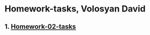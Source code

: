 # Homework-tasks, Volosyan David

## 1. [Homework-02-tasks](https://davidass.github.io/html-css-tasks/homework-02-tasks/tasks1.html)
